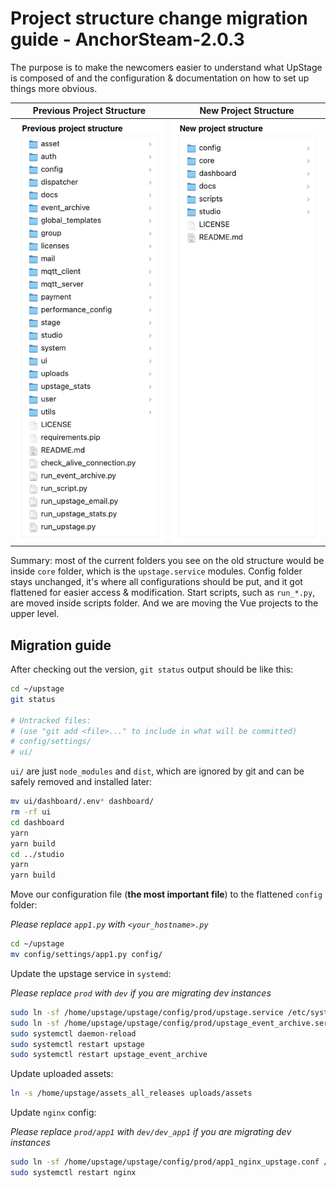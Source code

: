 # Project structure change migration guide - AnchorSteam-2.0.3

The purpose is to make the newcomers easier to understand what UpStage is composed of and the configuration & documentation on how to set up things more obvious.

|           Previous Project Structure            |           New Project Structure            |
| :---------------------------------------------: | :----------------------------------------: |
| ![](./resources/previous_project_structure.jpg) | ![](./resources/new_project_structure.jpg) |

Summary: most of the current folders you see on the old structure would be inside `core` folder, which is the `upstage.service` modules. Config folder stays unchanged, it's where all configurations should be put, and it got flattened for easier access & modification. Start scripts, such as `run_*.py`, are moved inside scripts folder. And we are moving the Vue projects to the upper level.

## Migration guide

After checking out the version, `git status` output should be like this:

```bash
cd ~/upstage
git status

# Untracked files:
# (use "git add <file>..." to include in what will be committed)
# config/settings/
# ui/
```

`ui/` are just `node_modules` and `dist`, which are ignored by git and can be safely removed and installed later:

```bash
mv ui/dashboard/.env* dashboard/
rm -rf ui
cd dashboard
yarn
yarn build
cd ../studio
yarn
yarn build
```

Move our configuration file (**the most important file**) to the flattened `config` folder:

_Please replace `app1.py` with `<your_hostname>.py`_

```bash
cd ~/upstage
mv config/settings/app1.py config/
```

Update the upstage service in `systemd`:

_Please replace `prod` with `dev` if you are migrating dev instances_

```bash
sudo ln -sf /home/upstage/upstage/config/prod/upstage.service /etc/systemd/system/upstage.service
sudo ln -sf /home/upstage/upstage/config/prod/upstage_event_archive.service /etc/systemd/system/upstage_event_archive.service
sudo systemctl daemon-reload
sudo systemctl restart upstage
sudo systemctl restart upstage_event_archive
```

Update uploaded assets:

```bash
ln -s /home/upstage/assets_all_releases uploads/assets
```

Update `nginx` config:

_Please replace `prod/app1` with `dev/dev_app1` if you are migrating dev instances_

```bash
sudo ln -sf /home/upstage/upstage/config/prod/app1_nginx_upstage.conf /etc/nginx/sites-available/upstage.conf
sudo systemctl restart nginx
```
